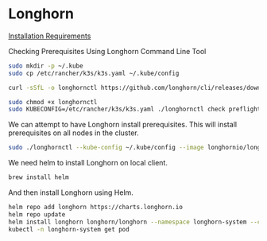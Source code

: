 # Longhorn

[Installation Requirements](https://longhorn.io/docs/1.9.0/deploy/install/#installation-requirements)

Checking Prerequisites Using Longhorn Command Line Tool

```bash
sudo mkdir -p ~/.kube
sudo cp /etc/rancher/k3s/k3s.yaml ~/.kube/config
```

```bash
curl -sSfL -o longhornctl https://github.com/longhorn/cli/releases/download/v1.9.0/longhornctl-linux-arm64

sudo chmod +x longhornctl
sudo KUBECONFIG=/etc/rancher/k3s/k3s.yaml ./longhornctl check preflight
```

We can attempt to have Longhorn install prerequisites. This will install prerequisites on all nodes in the cluster.

```bash
sudo ./longhornctl --kube-config ~/.kube/config --image longhornio/longhorn-cli:v1.9.0 install preflight
```

We need helm to install Longhorn on local client.

```bash
brew install helm
```

And then install Longhorn using Helm.

```bash
helm repo add longhorn https://charts.longhorn.io
helm repo update
helm install longhorn longhorn/longhorn --namespace longhorn-system --create-namespace --version 1.9.0
kubectl -n longhorn-system get pod
```
